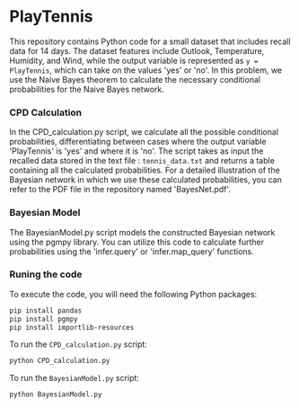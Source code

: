 # PlayTennis
This repository contains Python code for a small dataset that includes recall data for 14 days. The dataset features include Outlook, Temperature, Humidity, and Wind, while the output variable is represented as `y = PlayTennis`, which can take on the values 'yes' or 'no'. In this problem, we use the Naive Bayes theorem to calculate the necessary conditional probabilities for the Naive Bayes network.

### CPD Calculation
In the CPD_calculation.py script, we calculate all the possible conditional probabilities, differentiating between cases where the output variable 'PlayTennis' is 'yes' and where it is 'no'. The script takes as input the recalled data stored in the text file : `tennis_data.txt` and returns a table containing all the calculated probabilities. For a detailed illustration of the Bayesian network in which we use these calculated probabilities, you can refer to the PDF file in the repository named 'BayesNet.pdf'.

### Bayesian Model
The BayesianModel.py script models the constructed Bayesian network using the pgmpy library. You can utilize this code to calculate further probabilities using the 'infer.query' or 'infer.map_query' functions.

### Runing the code
To execute the code, you will need the following Python packages:

```bash
pip install pandas
pip install pgmpy
pip install importlib-resources
```
To run the `CPD_calculation.py` script:
```bash
python CPD_calculation.py
```

To run the `BayesianModel.py` script:
```bash
python BayesianModel.py
```

